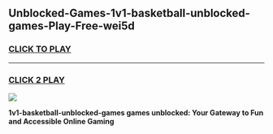
## Unblocked-Games-1v1-basketball-unblocked-games-Play-Free-wei5d
<h3>
<a href="https://premium76.site?title=1v1-basketball-unblocked-games&ref=23A">CLICK TO PLAY</a></h3>
<hr>

<h3>
<a href="https://premium76.site?title=1v1-basketball-unblocked-games&ref=23A">CLICK 2 PLAY</a>
  
</h3>

<a href="https://premium76.site?title=1v1-basketball-unblocked-games&ref=23A"><img src="https://clearcache.store/games.png"></a>


**1v1-basketball-unblocked-games games unblocked: Your Gateway to Fun and Accessible Online Gaming**
